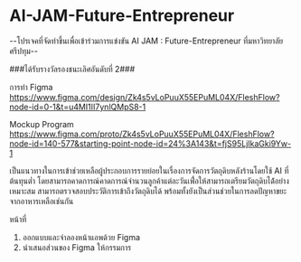 # AI-JAM-Future-Entrepreneur

--โปรเจคที่จัดทำขึ้นเพื่อเข้าร่วมการแข่งขัน AI JAM : Future-Entrepreneur ที่มหาวิทยาลัยศรีปทุม--

###ได้รับรางวัลรองชนะเลิศอันดับที่ 2###

การทำ Figma
https://www.figma.com/design/Zk4s5vLoPuuX55EPuML04X/FleshFlow?node-id=0-1&t=u4MI1II7ynlQMpS8-1

Mockup Program
https://www.figma.com/proto/Zk4s5vLoPuuX55EPuML04X/FleshFlow?node-id=140-577&starting-point-node-id=24%3A143&t=fjS95LjIkaGki9Yw-1

เป็นแนวทางในการเข้าช่วยเหลือผู้ประกอบการรายย่อยในเรื่องการจัดการวัตถุดิบหลังร้านโดยใช้ AI ที่ต้นทุนต่ำ
โดยสามารถคาดการณ์คาดการณ์จำนวนลูกค้าแต่ละวันเพื่่อให้สามารถเตรียมวัตถุดิบได้้อย่างเหมาะสม 
สามารถตรวจสอบประวัติการเข้าถึงวัตถุดิบได้ พร้อมทั้งยังเป็นส่วนช่วยในการลดปัญหาขยะจากอาหารเหลือเช่นกัน

หน้าที่
 1. ออกแบบและจำลองหน้าแอพด้วย Figma
 2. นำเสนอส่วนของ Figma ให้กรรมการ





